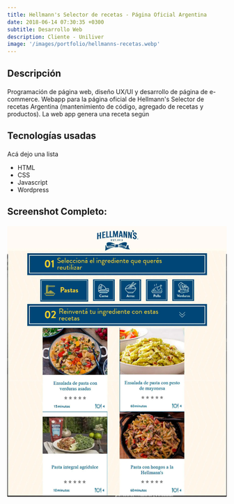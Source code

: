```yaml
---
title: Hellmann's Selector de recetas - Página Oficial Argentina
date: 2018-06-14 07:30:35 +0300
subtitle: Desarrollo Web
description: Cliente - Uniliver
image: '/images/portfolio/hellmanns-recetas.webp'
---
```




<div class="block-header inner-sm" style="margin-top: 1.5em; margin-bottom: 1.5em">
  <h2 class="block-title line-top">Descripción</h2>
</div>

Programación de página web, diseño UX/UI y desarrollo de página de e-commerce. Webapp para la página oficial de Hellmann's Selector de recetas Argentina (mantenimiento de código, agregado de recetas y productos). La web app genera una receta según 

<div class="block-header inner-sm" style="margin-bottom: 1.5em">
  <h2 class="block-title line-top">Tecnologías usadas</h2>
</div>

 Acá dejo una lista

- HTML
- CSS
- Javascript
- Wordpress

<div class="block-header inner-sm" style="margin-bottom: 1.5em">
  <h2 class="block-title line-top">Screenshot Completo:</h2>
</div>
  <img loading="lazy" src="/images/portfolio/hellmanns-recetasfull.webp">
